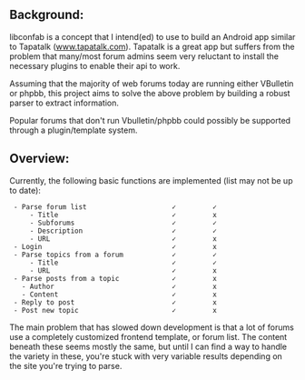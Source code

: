 Background:
-----------
libconfab is a concept that I intend(ed) to use to build an Android app similar
to Tapatalk (www.tapatalk.com).  Tapatalk is a great app but suffers from the
problem that many/most forum admins seem very reluctant to install the
necessary plugins to enable their api to work.

Assuming that the majority of web forums today are running either VBulletin or
phpbb, this project aims to solve the above problem by building a robust parser
to extract information.

Popular forums that don't run Vbulletin/phpbb could possibly be supported
through a plugin/template system.

Overview:
---------
Currently, the following basic functions are implemented (list may not be up to
date):

```
 - Parse forum list                     ✓         ✓
     - Title                            ✓         x
     - Subforums                        ✓         ✓
     - Description                      ✓         ✓
     - URL                              ✓         x
 - Login                                ✓         x
 - Parse topics from a forum            ✓         ✓
     - Title                            ✓         ✓
     - URL                              ✓         x
 - Parse posts from a topic             ✓         x
   - Author                             ✓         x
   - Content                            ✓         x
 - Reply to post                        ✓         x
 - Post new topic                       ✓         x
```

The main problem that has slowed down development is that a lot of forums use a
completely customized frontend template, or forum list.  The content beneath
these seems mostly the same, but until I can find a way to handle the variety
in these, you're stuck with very variable results depending on the site you're
trying to parse.

